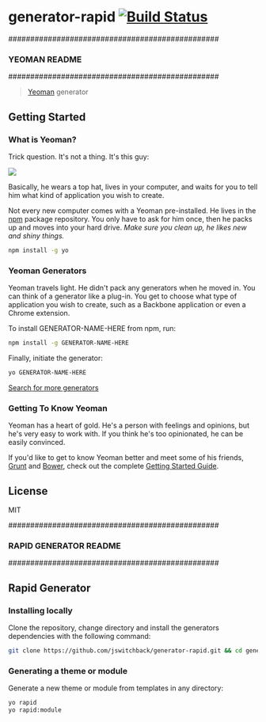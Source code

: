 # generator-rapid [![Build Status](https://secure.travis-ci.org/jswitchback/generator-rapid.png?branch=master)](https://travis-ci.org/jswitchback/generator-rapid)

################################################
### YEOMAN README
################################################


> [Yeoman](http://yeoman.io) generator

## Getting Started

### What is Yeoman?

Trick question. It's not a thing. It's this guy:

![](http://i.imgur.com/JHaAlBJ.png)

Basically, he wears a top hat, lives in your computer, and waits for you to tell him what kind of application you wish to create.

Not every new computer comes with a Yeoman pre-installed. He lives in the [npm](https://npmjs.org) package repository. You only have to ask for him once, then he packs up and moves into your hard drive. *Make sure you clean up, he likes new and shiny things.*

```bash
npm install -g yo
```

### Yeoman Generators

Yeoman travels light. He didn't pack any generators when he moved in. You can think of a generator like a plug-in. You get to choose what type of application you wish to create, such as a Backbone application or even a Chrome extension.

To install GENERATOR-NAME-HERE from npm, run:

```bash
npm install -g GENERATOR-NAME-HERE
```

Finally, initiate the generator:

```bash
yo GENERATOR-NAME-HERE
```

<a href="http://yeoman.io/generators/">Search for more generators</a>

### Getting To Know Yeoman

Yeoman has a heart of gold. He's a person with feelings and opinions, but he's very easy to work with. If you think he's too opinionated, he can be easily convinced.

If you'd like to get to know Yeoman better and meet some of his friends, [Grunt](http://gruntjs.com) and [Bower](http://bower.io), check out the complete [Getting Started Guide](https://github.com/yeoman/yeoman/wiki/Getting-Started).


## License

MIT


################################################
### RAPID GENERATOR README
################################################


## Rapid Generator

### Installing locally

Clone the repository, change directory and install the generators dependencies with the following command:

```bash
git clone https://github.com/jswitchback/generator-rapid.git && cd generator-rapid && npm link && npm install
```

### Generating a theme or module

Generate a new theme or module from templates in any directory:

```bash
yo rapid
yo rapid:module
```

